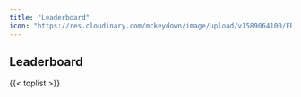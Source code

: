 ```yaml
---
title: "Leaderboard"
icon: "https://res.cloudinary.com/mckeydown/image/upload/v1589064100/FB7m361.png"
---
```


## Leaderboard

{{< toplist >}}
